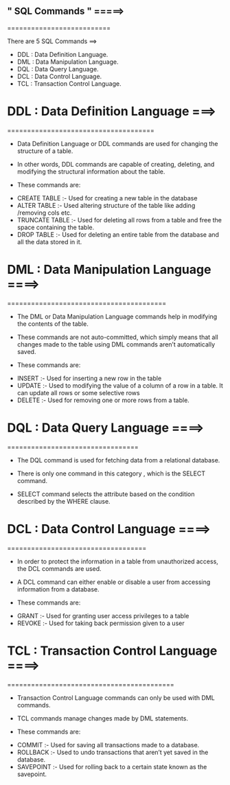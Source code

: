 

## " SQL Commands " =====>
==========================

There are 5 SQL Commands ==>

* DDL : Data Definition Language.
* DML : Data Manipulation Language.
* DQL : Data Query Language.
* DCL : Data Control Language.
* TCL : Transaction Control Language.


# DDL : Data Definition Language ===>
=====================================

* Data Definition Language or DDL commands are used for changing the structure of a table.

* In other words, DDL commands are capable of creating, deleting, and modifying the structural information about the table.

* These commands are:
- CREATE TABLE :- Used for creating a new table in the database
- ALTER TABLE :-  Used altering structure of the table like adding /removing cols etc.
- TRUNCATE TABLE :-  Used for deleting all rows from a table and free the space containing the table.
- DROP TABLE :-  Used for deleting an entire table from the database and all the data stored in it.


# DML : Data Manipulation Language ====>
========================================

* The DML or Data Manipulation Language commands help in modifying the contents of the table.

* These commands are not auto-committed, which simply means that all changes made to the table using DML commands aren’t automatically saved.

* These commands are:
- INSERT :-  Used for inserting a new row in the table
- UPDATE :- Used to modifying the value of a column of a row in a table. It can
update all rows or some selective rows
- DELETE :- Used for removing one or more rows from a table. 


# DQL : Data Query Language ====>
=================================

* The DQL command is used for fetching data from a relational database.

* There is only one command in this category , which is the SELECT command.

* SELECT command selects the attribute based on the condition described by the WHERE clause.


# DCL : Data Control Language ====>
===================================

* In order to protect the information in a table from unauthorized access, the DCL commands are used.

* A DCL command can either enable or disable a user from accessing information from a database.

* These commands are:
- GRANT :- Used for granting user access privileges to a table
- REVOKE :-  Used for taking back permission given to a user


# TCL : Transaction Control Language ====>
==========================================

* Transaction Control Language commands can only be used with DML commands.

* TCL commands manage changes made by DML statements.

* These commands are:
- COMMIT :-  Used for saving all transactions made to a database.
- ROLLBACK :- Used to undo transactions that aren’t yet saved in the database.
- SAVEPOINT :- Used for rolling back to a certain state known as the savepoint.

